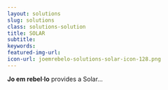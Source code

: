 ```yaml
---
layout: solutions
slug: solutions
class: solutions-solution
title: SOLAR
subtitle:
keywords: 
featured-img-url:
icon-url: joemrebelo-solutions-solar-icon-128.png
---
```


<p class="lead"><strong>Jo em rebel·lo</strong> provides a Solar...</p>